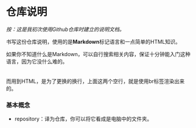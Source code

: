 # 仓库说明
*按：这是我初次使用Github仓库时建立的说明文档。*  

书写这份仓库说明，使用的是**Markdown**标记语言和一点简单的HTML知识。

如果你不知道什么是Markdown，可以自行搜索相关内容，保证十分钟能入门这种语言，因为它没什么难的。  
</br>
</br>
而用到HTML，是为了更换的换行，上面这两个空行，就是使用br标签渲染出来的。

### 基本概念
* repository：译为仓库，你可以将它看成是电脑中的文件夹。
